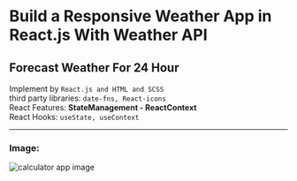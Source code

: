 # Build a Responsive Weather App in React.js With Weather API
## Forecast Weather For 24 Hour
Implement by `React.js and HTML and SCSS`<br/>
third party libraries: `date-fns, React-icons`<br/>
React Features: **StateManagement - ReactContext**<br/>
React Hooks: `useState, useContext`
<hr />

### Image:

![calculator app image](https://i.ibb.co/JmdZ8fy/Desktop-1.jpg)
